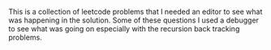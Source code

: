 This is a collection of leetcode problems that I needed an editor to see what was happening in the 
solution. Some of these questions I used a debugger to see what was going on especially with the 
recursion back tracking problems.
